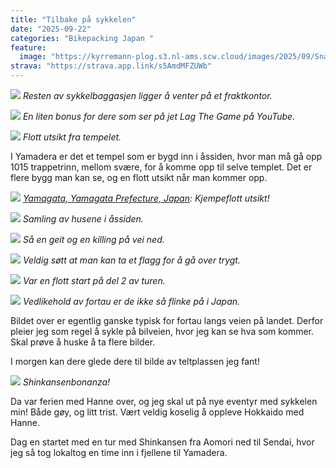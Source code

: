 ```yaml
---
title: "Tilbake på sykkelen"
date: "2025-09-22"
categories: "Bikepacking Japan "
feature:
  image: "https://kyrremann-plog.s3.nl-ams.scw.cloud/images/2025/09/Snapchat-156914017.jpg"
strava: "https://strava.app.link/s5AmdMFZUWb"
---
```



![](https://kyrremann-plog.s3.nl-ams.scw.cloud/images/2025/09/20250922_121804.jpg)
*Resten av sykkelbaggasjen ligger å venter på et fraktkontor.*


![](https://kyrremann-plog.s3.nl-ams.scw.cloud/images/2025/09/20250922_125759.jpg)
*En liten bonus for dere som ser på jet Lag The Game på YouTube.*


![](https://kyrremann-plog.s3.nl-ams.scw.cloud/images/2025/09/20250922_134749.jpg)
*Flott utsikt fra tempelet.*

I Yamadera er det et tempel som er bygd inn i åssiden, hvor man må gå opp 1015 trappetrinn, mellom svære, for å komme opp til selve templet. Det er flere bygg man kan se, og en flott utsikt når man kommer opp.


![](https://kyrremann-plog.s3.nl-ams.scw.cloud/images/2025/09/20250922_135025.jpg)
*[Yamagata, Yamagata Prefecture, Japan](https://www.google.com/maps/place/38.31338749972222,140.43484): Kjempeflott utsikt!*


![](https://kyrremann-plog.s3.nl-ams.scw.cloud/images/2025/09/20250922_135218.jpg)
*Samling av husene i åssiden.*


![](https://kyrremann-plog.s3.nl-ams.scw.cloud/images/2025/09/20250922_140007.jpg)
*Så en geit og en killing på vei ned.*


![](https://kyrremann-plog.s3.nl-ams.scw.cloud/images/2025/09/20250922_144327.jpg)
*Veldig søtt at man kan ta et flagg for å gå over trygt.*


![](https://kyrremann-plog.s3.nl-ams.scw.cloud/images/2025/09/20250922_144957.jpg)
*Var en flott start på del 2 av turen.*


![](https://kyrremann-plog.s3.nl-ams.scw.cloud/images/2025/09/20250922_150217.jpg)
*Vedlikehold av fortau er de ikke så flinke på i Japan.*

Bildet over er egentlig ganske typisk for fortau langs veien på landet. Derfor pleier jeg som regel å sykle på bilveien, hvor jeg kan se hva som kommer. Skal prøve å huske å ta flere bilder.

I morgen kan dere glede dere til bilde av teltplassen jeg fant!


![](https://kyrremann-plog.s3.nl-ams.scw.cloud/images/2025/09/Snapchat-156914017.jpg)
*Shinkansenbonanza!*

Da var ferien med Hanne over, og jeg skal ut på nye eventyr med sykkelen min! Både gøy, og litt trist. Vært veldig koselig å oppleve Hokkaido med Hanne.

Dag en startet med en tur med Shinkansen fra Aomori ned til Sendai, hvor jeg så tog lokaltog en time inn i fjellene til Yamadera.